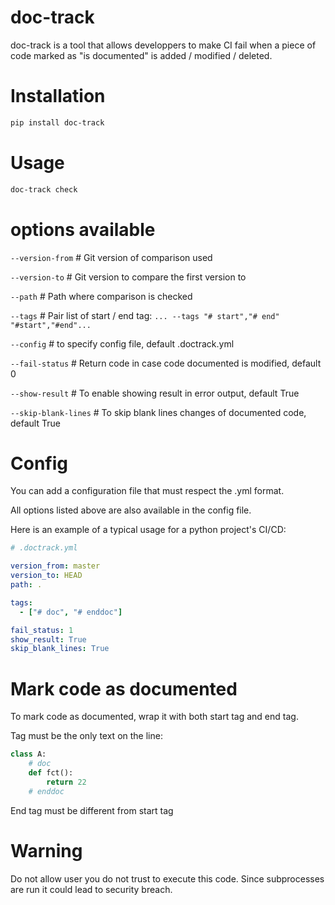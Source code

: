 # doc-track

doc-track is a tool that allows developpers to make CI fail when a piece of code marked as "is documented" is added / modified / deleted.

# Installation
```bash
pip install doc-track
```

# Usage
```bash
doc-track check
```

# options available
`--version-from` # Git version of comparison used

`--version-to` # Git version to compare the first version to

`--path` # Path where comparison is checked

`--tags` # Pair list of start / end tag: `... --tags "# start","# end" "#start","#end"...`

`--config` # to specify config file, default .doctrack.yml

`--fail-status` # Return code in case code documented is modified, default 0

`--show-result` # To enable showing result in error output, default True

`--skip-blank-lines` # To skip blank lines changes of documented code, default True

# Config
You can add a configuration file that must respect the .yml format.

All options listed above are also available in the config file.

Here is an example of a typical usage for a python project's CI/CD:

```yaml
# .doctrack.yml

version_from: master
version_to: HEAD
path: .

tags:
  - ["# doc", "# enddoc"]

fail_status: 1
show_result: True
skip_blank_lines: True
```

# Mark code as documented

To mark code as documented, wrap it with both start tag and end tag.

Tag must be the only text on the line:
```python
class A:
    # doc
    def fct():
        return 22
    # enddoc
```
End tag must be different from start tag


# Warning
Do not allow user you do not trust to execute this code.
Since subprocesses are run it could lead to security breach.